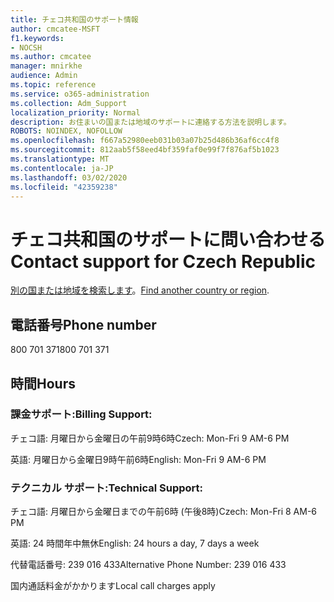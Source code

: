 ```yaml
---
title: チェコ共和国のサポート情報
author: cmcatee-MSFT
f1.keywords:
- NOCSH
ms.author: cmcatee
manager: mnirkhe
audience: Admin
ms.topic: reference
ms.service: o365-administration
ms.collection: Adm_Support
localization_priority: Normal
description: お住まいの国または地域のサポートに連絡する方法を説明します。
ROBOTS: NOINDEX, NOFOLLOW
ms.openlocfilehash: f667a52980eeb031b03a07b25d486b36af6cc4f8
ms.sourcegitcommit: 812aab5f58eed4bf359faf0e99f7f876af5b1023
ms.translationtype: MT
ms.contentlocale: ja-JP
ms.lasthandoff: 03/02/2020
ms.locfileid: "42359238"
---
```

# <a name="contact-support-for-czech-republic"></a><span data-ttu-id="f7223-103">チェコ共和国のサポートに問い合わせる</span><span class="sxs-lookup"><span data-stu-id="f7223-103">Contact support for Czech Republic</span></span>

<span data-ttu-id="f7223-104">[別の国または地域を検索します](../contact-support-for-business-products.md)。</span><span class="sxs-lookup"><span data-stu-id="f7223-104">[Find another country or region](../contact-support-for-business-products.md).</span></span>

## <a name="phone-number"></a><span data-ttu-id="f7223-105">電話番号</span><span class="sxs-lookup"><span data-stu-id="f7223-105">Phone number</span></span>
<span data-ttu-id="f7223-106">800 701 371</span><span class="sxs-lookup"><span data-stu-id="f7223-106">800 701 371</span></span>

## <a name="hours"></a><span data-ttu-id="f7223-107">時間</span><span class="sxs-lookup"><span data-stu-id="f7223-107">Hours</span></span>
### <a name="billing-support"></a><span data-ttu-id="f7223-108">課金サポート:</span><span class="sxs-lookup"><span data-stu-id="f7223-108">Billing Support:</span></span>

<span data-ttu-id="f7223-109">チェコ語: 月曜日から金曜日の午前9時6時</span><span class="sxs-lookup"><span data-stu-id="f7223-109">Czech: Mon-Fri 9 AM-6 PM</span></span>

<span data-ttu-id="f7223-110">英語: 月曜日から金曜日9時午前6時</span><span class="sxs-lookup"><span data-stu-id="f7223-110">English: Mon-Fri 9 AM-6 PM</span></span>

### <a name="technical-support"></a><span data-ttu-id="f7223-111">テクニカル サポート:</span><span class="sxs-lookup"><span data-stu-id="f7223-111">Technical Support:</span></span>

<span data-ttu-id="f7223-112">チェコ語: 月曜日から金曜日までの午前6時 (午後8時)</span><span class="sxs-lookup"><span data-stu-id="f7223-112">Czech: Mon-Fri 8 AM-6 PM</span></span>

<span data-ttu-id="f7223-113">英語: 24 時間年中無休</span><span class="sxs-lookup"><span data-stu-id="f7223-113">English: 24 hours a day, 7 days a week</span></span>

<span data-ttu-id="f7223-114">代替電話番号: 239 016 433</span><span class="sxs-lookup"><span data-stu-id="f7223-114">Alternative Phone Number: 239 016 433</span></span>

<span data-ttu-id="f7223-115">国内通話料金がかかります</span><span class="sxs-lookup"><span data-stu-id="f7223-115">Local call charges apply</span></span>
